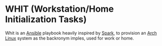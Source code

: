 # WHIT (Workstation/Home Initialization Tasks)

Whit is an [Ansible][1] playbook heavily inspired by [Spark][2], to provision
an [Arch Linux][3] system as the backronym imples, used for work or home.


[1]: http://www.ansible.com
[2]: https://github.com/pigmonkey/spark
[3]: https://www.archlinux.org
